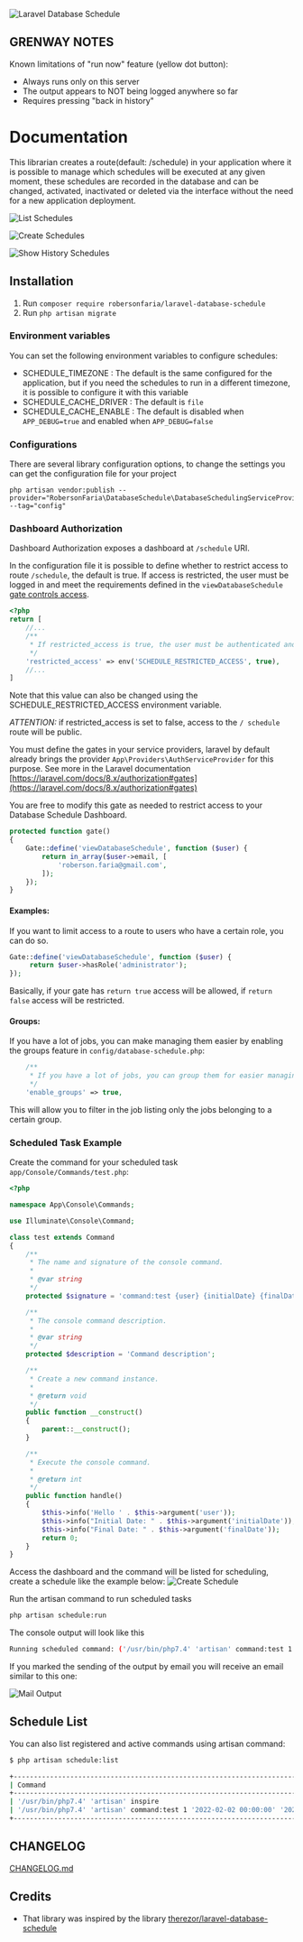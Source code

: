 ![Laravel Database Schedule](https://banners.beyondco.de/Laravel%20Database%20Schedule.png?theme=light&packageManager=composer+require&packageName=robersonfaria%2Flaravel-database-schedule&pattern=architect&style=style_1&description=Schedule+your+tasks+through+a+dashboard+and+without+having+to+deploy+the+application.&md=1&showWatermark=1&fontSize=100px&images=calendar&widths=auto&heights=350)

## GRENWAY NOTES

Known limitations of "run now" feature (yellow dot button):

- Always runs only on this server
- The output appears to NOT being logged anywhere so far
- Requires pressing "back in history"

# Documentation

This librarian creates a route(default: /schedule) in your application where it is possible to manage which 
schedules will be executed at any given moment, these schedules are recorded in the database and can be changed, 
activated, inactivated or deleted via the interface without the need for a new application deployment.

![List Schedules](docs/list-schedule1.png)

![Create Schedules](docs/new-schedule2.png)

![Show History Schedules](docs/show-history1.png)


## Installation

1. Run ```composer require robersonfaria/laravel-database-schedule```
2. Run ```php artisan migrate```

### Environment variables

You can set the following environment variables to configure schedules:

* SCHEDULE_TIMEZONE : The default is the same configured for the application, but if you need the schedules to run in a different timezone, it is possible to configure it with this variable
* SCHEDULE_CACHE_DRIVER : The default is `file`
* SCHEDULE_CACHE_ENABLE : The default is disabled when `APP_DEBUG=true` and enabled when `APP_DEBUG=false`

### Configurations

There are several library configuration options, to change the settings you can get the configuration file for your project
```
php artisan vendor:publish --provider="RobersonFaria\DatabaseSchedule\DatabaseSchedulingServiceProvider" --tag="config"
```

### Dashboard Authorization

Dashboard Authorization exposes a dashboard at `/schedule` URI.

In the configuration file it is possible to define whether to restrict access to route `/schedule`, the default is true. If access is restricted, the user must be logged in and meet the requirements defined in the `viewDatabaseSchedule` [gate controls access](https://laravel.com/docs/8.x/authorization#gates). 

```php
<?php
return [
    //...
    /**
     * If restricted_access is true, the user must be authenticated and meet the definition of `viewDatabaseSchedule` gate
     */
    'restricted_access' => env('SCHEDULE_RESTRICTED_ACCESS', true),
    //...
]
```
Note that this value can also be changed using the SCHEDULE_RESTRICTED_ACCESS environment variable.

*ATTENTION:* if restricted_access is set to false, access to the `/ schedule` route will be public.

You must define the gates in your service providers, laravel by default already brings the provider `App\Providers\AuthServiceProvider` for this purpose. See more in the Laravel documentation [https://laravel.com/docs/8.x/authorization#gates](https://laravel.com/docs/8.x/authorization#gates)

You are free to modify this gate as needed to restrict access to your Database Schedule Dashboard.

```php
protected function gate()
{
    Gate::define('viewDatabaseSchedule', function ($user) {
        return in_array($user->email, [
            'roberson.faria@gmail.com',
        ]);
    });
}
```

#### Examples:

If you want to limit access to a route to users who have a certain role, you can do so.
```php
Gate::define('viewDatabaseSchedule', function ($user) {
     return $user->hasRole('administrator');
});
```

Basically, if your gate has `return true` access will be allowed, if `return false` access will be restricted.


#### Groups:

If you have a lot of jobs, you can make managing them easier by enabling the groups feature in `config/database-schedule.php`:

```php
    /**
     * If you have a lot of jobs, you can group them for easier managing of jobs.
     */
    'enable_groups' => true,
```
This will allow you to filter in the job listing only the jobs belonging to a certain group.

### Scheduled Task Example

Create the command for your scheduled task `app/Console/Commands/test.php`:

```php
<?php

namespace App\Console\Commands;

use Illuminate\Console\Command;

class test extends Command
{
    /**
     * The name and signature of the console command.
     *
     * @var string
     */
    protected $signature = 'command:test {user} {initialDate} {finalDate}';

    /**
     * The console command description.
     *
     * @var string
     */
    protected $description = 'Command description';

    /**
     * Create a new command instance.
     *
     * @return void
     */
    public function __construct()
    {
        parent::__construct();
    }

    /**
     * Execute the console command.
     *
     * @return int
     */
    public function handle()
    {
        $this->info('Hello ' . $this->argument('user'));
        $this->info("Initial Date: " . $this->argument('initialDate'));
        $this->info("Final Date: " . $this->argument('finalDate'));
        return 0;
    }
}
```

Access the dashboard and the command will be listed for scheduling, create a schedule like the example below:
![Create Schedule](docs/new-schedule2.png)

Run the artisan command to run scheduled tasks
```bash
php artisan schedule:run
```

The console output will look like this
```bash
Running scheduled command: ('/usr/bin/php7.4' 'artisan' command:test 1 '2022-02-02 00:00:00' '2022-04-02 00:00:00' > 'path/to/storage/logs/schedule-8763d2ce5a20ee888dd9d8a7e5a5cfcd4b315375.log' 2>&1 ;
```

If you marked the sending of the output by email you will receive an email similar to this one:

![Mail Output](docs/mail-output.png)

## Schedule List

You can also list registered and active commands using artisan command:

```bash
$ php artisan schedule:list

+----------------------------------------------------------------------------------------+-----------+-------------+----------------------------+
| Command                                                                                | Interval  | Description | Next Due                   |
+----------------------------------------------------------------------------------------+-----------+-------------+----------------------------+
| '/usr/bin/php7.4' 'artisan' inspire                                                    | * * * * * |             | 2022-03-02 17:05:00 +00:00 |
| '/usr/bin/php7.4' 'artisan' command:test 1 '2022-02-02 00:00:00' '2022-04-02 00:00:00' | * * * * * |             | 2022-03-02 17:05:00 +00:00 |
+----------------------------------------------------------------------------------------+-----------+-------------+----------------------------+
```


## CHANGELOG

[CHANGELOG.md](CHANGELOG.md)

## Credits

* That library was inspired by the library [therezor/laravel-database-schedule](https://github.com/therezor/laravel-database-schedule)
